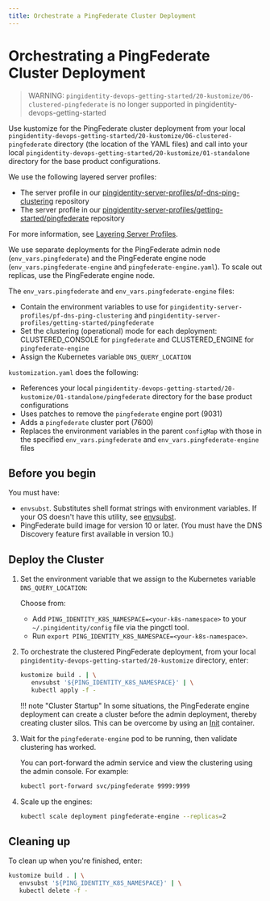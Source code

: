 ```yaml
---
title: Orchestrate a PingFederate Cluster Deployment
---
```

# Orchestrating a PingFederate Cluster Deployment

> WARNING: `pingidentity-devops-getting-started/20-kustomize/06-clustered-pingfederate` is no longer supported in pingidentity-devops-getting-started

Use kustomize for the PingFederate cluster deployment from your local `pingidentity-devops-getting-started/20-kustomize/06-clustered-pingfederate` directory (the location of the YAML files) and call into your local `pingidentity-devops-getting-started/20-kustomize/01-standalone` directory for the base product configurations.

We use the following layered server profiles:

* The server profile in our [pingidentity-server-profiles/pf-dns-ping-clustering](https://github.com/pingidentity/pingidentity-server-profiles/tree/master/pf-dns-ping-clustering) repository
* The server profile in our [pingidentity-server-profiles/getting-started/pingfederate](https://github.com/pingidentity/pingidentity-server-profiles/tree/master/getting-started/pingfederate) repository

For more information, see [Layering Server Profiles](../how-to/profilesLayered.md).

We use separate deployments for the PingFederate admin node (`env_vars.pingfederate`) and the PingFederate engine node (`env_vars.pingfederate-engine` and `pingfederate-engine.yaml`). To scale out replicas, use the PingFederate engine node.

The `env_vars.pingfederate` and `env_vars.pingfederate-engine` files:

* Contain the environment variables to use for `pingidentity-server-profiles/pf-dns-ping-clustering` and `pingidentity-server-profiles/getting-started/pingfederate`
* Set the clustering (operational) mode for each deployment: CLUSTERED_CONSOLE for `pingfederate` and CLUSTERED_ENGINE for `pingfederate-engine`
* Assign the Kubernetes variable `DNS_QUERY_LOCATION`

`kustomization.yaml` does the following:

* References your local `pingidentity-devops-getting-started/20-kustomize/01-standalone/pingfederate` directory for the base product configurations
* Uses patches to remove the `pingfederate` engine port (9031)
* Adds a `pingfederate` cluster port (7600)
* Replaces the environment variables in the parent `configMap` with those in the specified `env_vars.pingfederate` and `env_vars.pingfederate-engine` files

## Before you begin
You must have:

* `envsubst`. Substitutes shell format strings with environment variables. If your OS doesn't have this utility, see [envsubst](https://command-not-found.com/envsubst).
* PingFederate build image for version 10 or later. (You must have the DNS Discovery feature first available in version 10.)

## Deploy the Cluster

1. Set the environment variable that we assign to the Kubernetes variable `DNS_QUERY_LOCATION`:

      Choose from:

      * Add `PING_IDENTITY_K8S_NAMESPACE=<your-k8s-namespace>` to your `~/.pingidentity/config` file via the pingctl tool.
      * Run `export PING_IDENTITY_K8S_NAMESPACE=<your-k8s-namespace>`.

1. To orchestrate the clustered PingFederate deployment, from your local `pingidentity-devops-getting-started/20-kustomize` directory, enter:

      ```sh
      kustomize build . | \
         envsubst '${PING_IDENTITY_K8S_NAMESPACE}' | \
         kubectl apply -f -
      ```

    !!! note "Cluster Startup"
        In some situations, the PingFederate engine deployment can create a cluster before the admin deployment, thereby creating cluster silos. This can be overcome by using an [Init](https://kubernetes.io/docs/concepts/workloads/pods/init-containers/) container.

1. Wait for the `pingfederate-engine` pod to be running, then validate clustering has worked.

      You can port-forward the admin service and view the clustering using the admin console. For example:

      ```sh
      kubectl port-forward svc/pingfederate 9999:9999
      ```

1. Scale up the engines:

      ```sh
      kubectl scale deployment pingfederate-engine --replicas=2
      ```

## Cleaning up

To clean up when you're finished, enter:

```sh
kustomize build . | \
   envsubst '${PING_IDENTITY_K8S_NAMESPACE}' | \
   kubectl delete -f -
```
